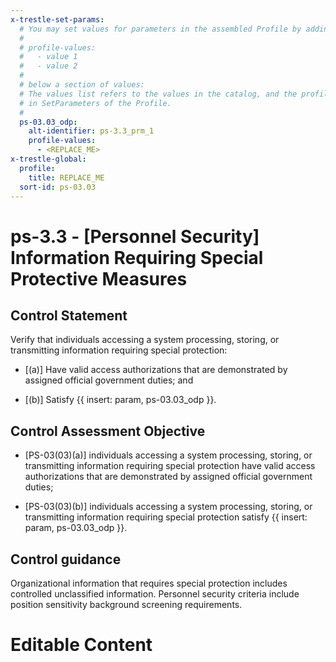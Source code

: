 ```yaml
---
x-trestle-set-params:
  # You may set values for parameters in the assembled Profile by adding
  #
  # profile-values:
  #   - value 1
  #   - value 2
  #
  # below a section of values:
  # The values list refers to the values in the catalog, and the profile-values represent values
  # in SetParameters of the Profile.
  #
  ps-03.03_odp:
    alt-identifier: ps-3.3_prm_1
    profile-values:
      - <REPLACE_ME>
x-trestle-global:
  profile:
    title: REPLACE_ME
  sort-id: ps-03.03
---
```


# ps-3.3 - \[Personnel Security\] Information Requiring Special Protective Measures

## Control Statement

Verify that individuals accessing a system processing, storing, or transmitting information requiring special protection:

- \[(a)\] Have valid access authorizations that are demonstrated by assigned official government duties; and

- \[(b)\] Satisfy {{ insert: param, ps-03.03_odp }}.

## Control Assessment Objective

- \[PS-03(03)(a)\] individuals accessing a system processing, storing, or transmitting information requiring special protection have valid access authorizations that are demonstrated by assigned official government duties;

- \[PS-03(03)(b)\] individuals accessing a system processing, storing, or transmitting information requiring special protection satisfy {{ insert: param, ps-03.03_odp }}.

## Control guidance

Organizational information that requires special protection includes controlled unclassified information. Personnel security criteria include position sensitivity background screening requirements.

# Editable Content

<!-- Make additions and edits below -->
<!-- The above represents the contents of the control as received by the profile, prior to additions. -->
<!-- If the profile makes additions to the control, they will appear below. -->
<!-- The above markdown may not be edited but you may edit the content below, and/or introduce new additions to be made by the profile. -->
<!-- If there is a yaml header at the top, parameter values may be edited. Use --set-parameters to incorporate the changes during assembly. -->
<!-- The content here will then replace what is in the profile for this control, after running profile-assemble. -->
<!-- The current profile has no added parts for this control, but you may add new ones here. -->
<!-- Each addition must have a heading either of the form ## Control my_addition_name -->
<!-- or ## Part a. (where the a. refers to one of the control statement labels.) -->
<!-- "## Control" parts are new parts added after the statement part. -->
<!-- "## Part" parts are new parts added into the top-level statement part with that label. -->
<!-- Subparts may be added with nested hash levels of the form ### My Subpart Name -->
<!-- underneath the parent ## Control or ## Part being added -->
<!-- See https://ibm.github.io/compliance-trestle/tutorials/ssp_profile_catalog_authoring/ssp_profile_catalog_authoring for guidance. -->
